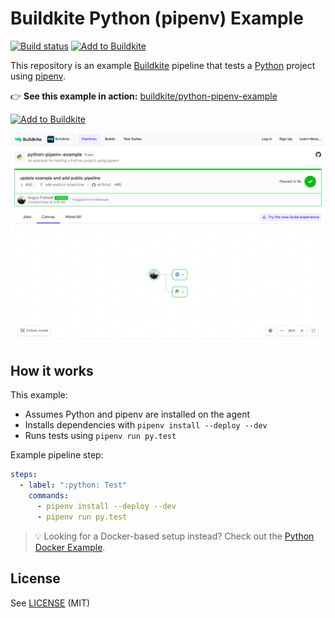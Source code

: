 # Buildkite Python (pipenv) Example

[![Build status](https://badge.buildkite.com/f685180f6d059ee86697f997693e43237baebe1d0044707587.svg?branch=main)](https://buildkite.com/buildkite/python-pipenv-example/builds/latest?branch=main)
[![Add to Buildkite](https://img.shields.io/badge/Add%20to%20Buildkite-14CC80)](https://buildkite.com/new)

This repository is an example [Buildkite](https://buildkite.com/) pipeline that tests a [Python](https://python.org) project using [pipenv](https://github.com/kennethreitz/pipenv).

👉 **See this example in action:** [buildkite/python-pipenv-example](https://buildkite.com/buildkite/python-pipenv-example/builds/latest?branch=main)

[![Add to Buildkite](https://buildkite.com/button.svg)](https://buildkite.com/new)

<a href="https://buildkite.com/buildkite/python-pipenv-example/builds/latest?branch=main">
  <img width="2400" alt="Screenshot of Buildkite Python pipenv example pipeline" src=".buildkite/screenshot.png" />
</a>

<!-- docs:start -->

## How it works

This example:
- Assumes Python and pipenv are installed on the agent
- Installs dependencies with `pipenv install --deploy --dev`
- Runs tests using `pipenv run py.test`

Example pipeline step:
```yml
steps:
  - label: ":python: Test"
    commands:
      - pipenv install --deploy --dev
      - pipenv run py.test
```

> 💡 Looking for a Docker-based setup instead? Check out the [Python Docker Example](https://github.com/buildkite/python-docker-example).

<!-- docs:end -->

## License

See [LICENSE](LICENSE) (MIT)

